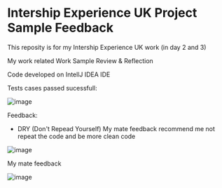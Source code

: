 # Intership Experience UK Project Sample Feedback
This reposity is for my Intership Experience UK work (in day 2 and 3)

My work related Work Sample Review & Reflection

Code developed on IntellJ IDEA IDE

Tests cases passed sucessfull:

![image](https://user-images.githubusercontent.com/3922089/124113487-1ecdf980-da31-11eb-95b4-d0c70edd1901.png)

Feedback:
- DRY (Don't Repead Yourself) My mate feedback recommend me not repeat the code and be more clean code

![image](https://user-images.githubusercontent.com/3922089/124122829-247d0c80-da3c-11eb-8970-2a18eeeac51d.png)


My mate feedback

![image](https://user-images.githubusercontent.com/3922089/124122443-b6384a00-da3b-11eb-9e3a-4c08b72885a6.png)

